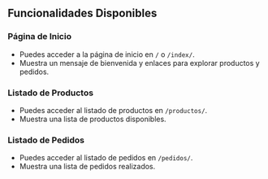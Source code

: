 ## Funcionalidades Disponibles

### Página de Inicio
- Puedes acceder a la página de inicio en `/` o `/index/`.
- Muestra un mensaje de bienvenida y enlaces para explorar productos y pedidos.

### Listado de Productos
- Puedes acceder al listado de productos en `/productos/`.
- Muestra una lista de productos disponibles.

### Listado de Pedidos
- Puedes acceder al listado de pedidos en `/pedidos/`.
- Muestra una lista de pedidos realizados.
